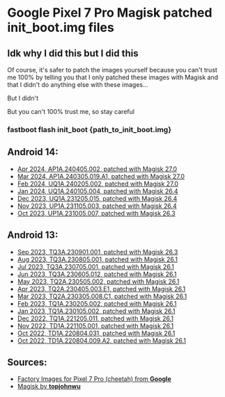 # Google Pixel 7 Pro Magisk patched init_boot.img files

## Idk why I did this but I did this
Of course, it's safer to patch the images yourself because you can't trust me 100% by telling you that I only patched these images with Magisk and that I didn't do anything else with these images...

But I didn't

But you can't 100% trust me, so stay careful

### fastboot flash init_boot {path_to_init_boot.img}


## Android 14:

- [Apr 2024, AP1A.240405.002, patched with Magisk 27.0](https://github.com/Traaanaelle/P7P_Magisk_init_boot/raw/main/24_04_AP1A.240405.002_27000.img)
- [Mar 2024, AP1A.240305.019.A1, patched with Magisk 27.0](https://github.com/Traaanaelle/P7P_Magisk_init_boot/raw/main/24_03_AP1A.240305.019.A1_27000.img)
- [Feb 2024, UQ1A.240205.002, patched with Magisk 27.0](https://github.com/Traaanaelle/P7P_Magisk_init_boot/raw/main/24_02_UQ1A.240205.002_27000.img)
- [Jan 2024, UQ1A.240105.004, patched with Magisk 26.4](https://github.com/Traaanaelle/P7P_Magisk_init_boot/raw/main/24_01_UQ1A.240105.004_26400.img)
- [Dec 2023, UQ1A.231205.015, patched with Magisk 26.4](https://github.com/Traaanaelle/P7P_Magisk_init_boot/raw/main/23_12_UQ1A.231205.015_26400.img)
- [Nov 2023, UP1A.231105.003, patched with Magisk 26.4](https://github.com/Traaanaelle/P7P_Magisk_init_boot/raw/main/23_11_UP1A.231105.003_26400.img)
- [Oct 2023, UP1A.231005.007, patched with Magisk 26.3](https://github.com/Traaanaelle/P7P_Magisk_init_boot/raw/main/23_10_UP1A.231005.007_26300.img)

## Android 13:

- [Sep 2023, TQ3A.230901.001, patched with Magisk 26.3](https://github.com/Traaanaelle/P7P_Magisk_init_boot/raw/main/23_09_TQ3A.230901.001_26300.img)
- [Aug 2023, TQ3A.230805.001, patched with Magisk 26.1](https://github.com/Traaanaelle/P7P_Magisk_init_boot/raw/main/23_08_TQ3A.230805.001_26100.img)
- [Jul 2023, TQ3A.230705.001, patched with Magisk 26.1](https://github.com/Traaanaelle/P7P_Magisk_init_boot/raw/main/23_07_TQ3A.230705.001_26100.img)
- [Jun 2023, TQ3A.230605.012, patched with Magisk 26.1](https://github.com/Traaanaelle/P7P_Magisk_init_boot/raw/main/23_06_TQ3A.230605.012_26100.img)
- [May 2023, TQ2A.230505.002, patched with Magisk 26.1](https://github.com/Traaanaelle/P7P_Magisk_init_boot/raw/main/23_05_TQ2A.230505.002_26100.img)
- [Apr 2023, TQ2A.230405.003.E1, patched with Magisk 26.1](https://github.com/Traaanaelle/P7P_Magisk_init_boot/raw/main/23_04_TQ2A.230405.003.E1_26100.img)
- [Mar 2023, TQ2A.230305.008.C1, patched with Magisk 26.1](https://github.com/Traaanaelle/P7P_Magisk_init_boot/raw/main/23_03_TQ2A.230305.008.C1_26100.img)
- [Feb 2023, TQ1A.230205.002, patched with Magisk 26.1](https://github.com/Traaanaelle/P7P_Magisk_init_boot/raw/main/23_02_TQ1A.230205.002_26100.img)
- [Jan 2023, TQ1A.230105.002, patched with Magisk 26.1](https://github.com/Traaanaelle/P7P_Magisk_init_boot/raw/main/23_01_TQ1A.230105.002_26100.img)
- [Dec 2022, TQ1A.221205.011, patched with Magisk 26.1](https://github.com/Traaanaelle/P7P_Magisk_init_boot/raw/main/22_12_TQ1A.221205.011_26100.img)
- [Nov 2022, TD1A.221105.001, patched with Magisk 26.1](https://github.com/Traaanaelle/P7P_Magisk_init_boot/raw/main/22_11_TD1A.221105.001_26100.img)
- [Oct 2022, TD1A.220804.031, patched with Magisk 26.1](https://github.com/Traaanaelle/P7P_Magisk_init_boot/raw/main/22_10_TD1A.220804.031_26100.img)
- [Oct 2022, TD1A.220804.009.A2, patched with Magisk 26.1](https://github.com/Traaanaelle/P7P_Magisk_init_boot/raw/main/22_10_TD1A.220804.009.A2_26100.img)


## Sources:

- [Factory Images for Pixel 7 Pro (cheetah) ](https://developers.google.com/android/images#cheetah)[from **Google**](https://source.android.com/docs/setup/about)
- [Magisk ](https://github.com/topjohnwu/Magisk)[by **topjohnwu**](https://github.com/topjohnwu)
